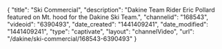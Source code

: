 {
    "title": "Ski Commercial",
    "description": "Dakine Team Rider Eric Pollard featured on Mt. hood for the Dakine Ski Team.",
    "channelid": "168543",
    "videoid": "6390493",
    "date_created": "1441409241",
    "date_modified": "1441409241",
    "type": "captivate",
    "layout": "channelVideo",
    "url": "\/dakine\/ski-commercial\/168543-6390493"
}